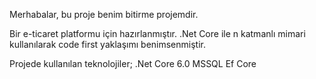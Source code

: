Merhabalar, bu proje benim bitirme projemdir.

Bir e-ticaret platformu için hazırlanmıştır. 
.Net Core ile n katmanlı mimari kullanılarak code first yaklaşımı benimsenmiştir.


Projede kullanılan teknolojiler;
.Net Core 6.0
MSSQL
Ef Core
